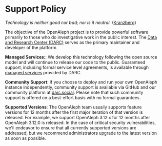 # Support Policy

_Technology is neither good nor bad; nor is it neutral._ ([Kranzberg](https://en.wikipedia.org/wiki/Melvin_Kranzberg))

The objective of the OpenAleph project is to provide powerful software primarily to those who do investigative work in the public interest. The [Data and Research Center (DARC)](https://dataresearchcenter.org/) serves as the primary maintainer and developer of the platform.

**Managed Services:**: We develop this technology following the open source model and will continue to release our code to the public. Guaranteed support, including formal service level agreements, is available through [managed services](https://openaleph.org/managed/) provided by DARC.

**Community Support**: If you choose to deploy and run your own OpenAleph instance independently, community support is available via GitHub and our community platform at [darc.social](https://darc.social). Please note that such community support is offered on a best-effort basis with no formal guarantees.

**Supported Versions**: The OpenAleph team usually supports feature versions for 12 months after the first major iteration of that version is released. For example, we support OpenAleph 3.12.x for 12 months after OpenAleph 3.12.0 is released. In the case of critical security vulnerabilities, we'll endeavor to ensure that all currently supported versions are addressed, but we recommend administrators upgrade to the latest version as soon as possible.

